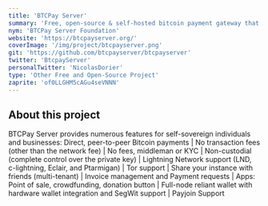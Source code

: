 ```yaml
---
title: 'BTCPay Server'
summary: 'Free, open-source & self-hosted bitcoin payment gateway that allows self-sovereign individuals and businesses to accept bitcoin payments online or in person without any fees.'
nym: 'BTCPay Server Foundation'
website: 'https://btcpayserver.org/'
coverImage: '/img/project/btcpayserver.png'
git: 'https://github.com/btcpayserver/btcpayserver'
twitter: 'BtcpayServer'
personalTwitter: 'NicolasDorier'
type: 'Other Free and Open-Source Project'
zaprite: 'of0LLGHM5cAGu4seVNNN'
---
```


## About this project

BTCPay Server provides numerous features for self-sovereign individuals and businesses: Direct, peer-to-peer Bitcoin payments | No transaction fees (other than the network fee) | No fees, middleman or KYC | Non-custodial (complete control over the private key) | Lightning Network support (LND, c-lightning, Eclair, and Ptarmigan) | Tor support | Share your instance with friends (multi-tenant) | Invoice management and Payment requests | Apps: Point of sale, crowdfunding, donation button | Full-node reliant wallet with hardware wallet integration and SegWit support | Payjoin Support
